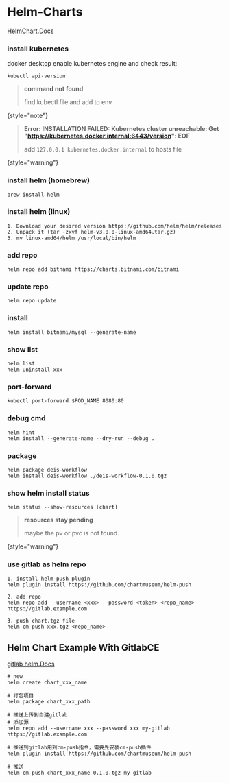 # Helm-Charts

[HelmChart.Docs](https://helm.sh/zh/docs/)

### install kubernetes

docker desktop enable kubernetes engine and check result:
```Shell
kubectl api-version
```

> **command not found**
>
> find kubectl file and add to env
>
{style="note"}

> **Error: INSTALLATION FAILED: Kubernetes cluster unreachable: Get "https://kubernetes.docker.internal:6443/version": EOF**
>
> add `127.0.0.1 kubernetes.docker.internal` to hosts file
>
{style="warning"}

### install helm (homebrew)

```Shell
brew install helm
```

### install helm (linux)

```Shell
1. Download your desired version https://github.com/helm/helm/releases
2. Unpack it (tar -zxvf helm-v3.0.0-linux-amd64.tar.gz)
3. mv linux-amd64/helm /usr/local/bin/helm
```

### add repo

```Shell
helm repo add bitnami https://charts.bitnami.com/bitnami
```

### update repo
```Shell
helm repo update 
```

### install
```Shell
helm install bitnami/mysql --generate-name
```

### show list
```Shell
helm list
helm uninstall xxx
```

### port-forward
```Shell
kubectl port-forward $POD_NAME 8080:80
```

### debug cmd
```Shell
helm hint
helm install --generate-name --dry-run --debug . 
```

### package
```Shell
helm package deis-workflow
helm install deis-workflow ./deis-workflow-0.1.0.tgz
```

### show helm install status
```Shell
helm status --show-resources [chart]
```


> **resources stay pending**
>
> maybe the pv or pvc is not found.
>
{style="warning"}


### use gitlab as helm repo
```Shell
1. install helm-push plugin
helm plugin install https://github.com/chartmuseum/helm-push

2. add repo
helm repo add --username <xxx> --password <token> <repo_name> https://gitlab.example.com

3. push chart.tgz file
helm cm-push xxx.tgz <repo_name>
```

## Helm Chart Example With GitlabCE

[gitlab helm.Docs](https://docs.gitlab.com/ee/user/packages/helm_repository/)

```Shell
# new
helm create chart_xxx_name

# 打包项目
helm package chart_xxx_path

# 推送上传到自建gitlab
# 添加源
helm repo add --username xxx --password xxx my-gitlab https://gitlab.example.com

# 推送到gitlab用到cm-push指令，需要先安装cm-push插件
helm plugin install https://github.com/chartmuseum/helm-push

# 推送
helm cm-push chart_xxx_name-0.1.0.tgz my-gitlab
```


